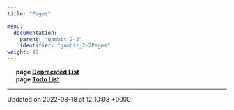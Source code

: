 ```yaml
---
title: "Pages"

menu:
  documentation:
    parent: "gambit_2-2"
    identifier: "gambit_2-2Pages" 
weight: 40
---
```



&nbsp;&nbsp;&nbsp;&nbsp;&nbsp;<b>page <a href=/documentation/code/gambit_2-2/pages/deprecated/#page-deprecated>Deprecated List<a></b><br>
&nbsp;&nbsp;&nbsp;&nbsp;&nbsp;<b>page <a href=/documentation/code/gambit_2-2/pages/todo/#page-todo>Todo List<a></b><br>



-------------------------------

Updated on 2022-08-18 at 12:10:08 +0000
